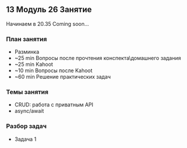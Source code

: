 ## 13 Модуль 26 Занятие

Начинаем в 20.35 Coming soon...

### План занятия

- Разминка
- ~25 min Вопросы после прочтения конспекта\домашнего задания
- ~25 min Kahoot
- ~10 min Вопросы после Kahoot
- ~60 min Решение практических задач

### Темы занятия

- CRUD: работа с приватным API
- async/await

### Разбор задач

- Задача 1
